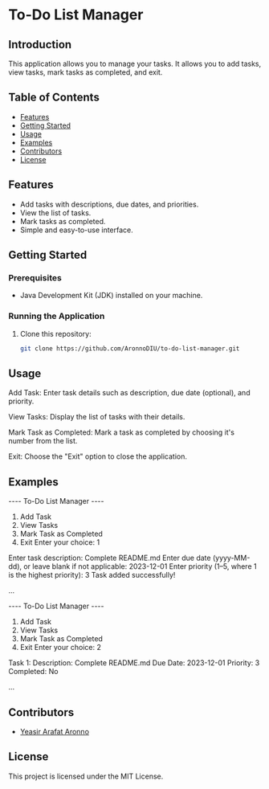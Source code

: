 # To-Do List Manager

## Introduction

This application allows you to manage your tasks. It allows you to add tasks, view tasks, mark tasks as completed, and
exit.

## Table of Contents

- [Features](#features)
- [Getting Started](#getting-started)
- [Usage](#usage)
- [Examples](#examples)
- [Contributors](#contributors)
- [License](#license)

## Features

- Add tasks with descriptions, due dates, and priorities.
- View the list of tasks.
- Mark tasks as completed.
- Simple and easy-to-use interface.

## Getting Started

### Prerequisites

- Java Development Kit (JDK) installed on your machine.

### Running the Application

1. Clone this repository:

   ```bash
   git clone https://github.com/AronnoDIU/to-do-list-manager.git
   ```

## Usage

Add Task: Enter task details such as description, due date (optional), and priority.

View Tasks: Display the list of tasks with their details.

Mark Task as Completed: Mark a task as completed by choosing it's number from the list.

Exit: Choose the "Exit" option to close the application.

## Examples

---- To-Do List Manager ----

1. Add Task
2. View Tasks
3. Mark Task as Completed
4. Exit
   Enter your choice: 1

Enter task description: Complete README.md
Enter due date (yyyy-MM-dd), or leave blank if not applicable: 2023-12-01
Enter priority (1–5, where 1 is the highest priority): 3
Task added successfully!

...

---- To-Do List Manager ----

1. Add Task
2. View Tasks
3. Mark Task as Completed
4. Exit
   Enter your choice: 2

Task 1:
Description: Complete README.md
Due Date: 2023-12-01
Priority: 3
Completed: No

...

## Contributors

- [Yeasir Arafat Aronno](https://github.com/AronnoDIU)

## License

This project is licensed under the MIT License.